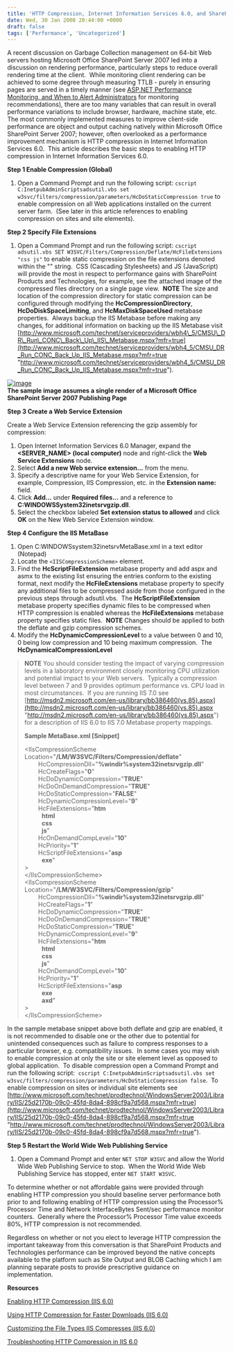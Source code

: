 ```yaml
---
title: 'HTTP Compression, Internet Information Services 6.0, and SharePoint Products and Technologies'
date: Wed, 30 Jan 2008 20:44:00 +0000
draft: false
tags: ['Performance', 'Uncategorized']
---
```


A recent discussion on Garbage Collection management on 64-bit Web servers hosting Microsoft Office SharePoint Server 2007 led into a discussion on rendering performance, particularly steps to reduce overall rendering time at the client.  While monitoring client rendering can be achieved to some degree through measuring TTLB - purely in ensuring pages are served in a timely manner (see [ASP.NET Performance Monitoring, and When to Alert Administrators](http://msdn2.microsoft.com/en-us/library/ms972959.aspx) for monitoring recommendations), there are too many variables that can result in overall performance variations to include browser, hardware, machine state, etc.  The most commonly implemented measures to improve client-side performance are object and output caching natively within Microsoft Office SharePoint Server 2007; however, often overlooked as a performance improvement mechanism is HTTP compression in Internet Information Services 6.0.  This article describes the basic steps to enabling HTTP compression in Internet Information Services 6.0.

**Step 1 Enable Compression (Global)**

1.  Open a Command Prompt and run the following script: `cscript C:InetpubAdminScriptsadsutil.vbs set w3svc/filters/compression/parameters/HcDoStaticCompression true` to enable compression on all Web applications installed on the current server farm.  (See later in this article references to enabling compression on sites and site elements).

**Step 2 Specify File Extensions**

1.  Open a Command Prompt and run the following script: `cscript adsutil.vbs SET W3SVC/Filters/Compression/Deflate/HcFileExtensions "css js"` to enable static compression on the file extensions denoted within the "" string.  CSS (Cascading Stylesheets) and JS (JavaScript) will provide the most in respect to performance gains with SharePoint Products and Technologies, for example, see the attached image of the compressed files directory on a single page view.  **NOTE** The size and location of the compression directory for static compression can be configured through modifying the **HcCompressionDirectory**, **HcDoDiskSpaceLimiting**, and **HcMaxDiskSpaceUsed** metabase properties.  Always backup the IIS Metabase before making any changes, for additional information on backing up the IIS Metabase visit [http://www.microsoft.com/technet/serviceproviders/wbh4\_5/CMSU\_DR\_Run\_CONC\_Back\_Up\_IIS\_Metabase.mspx?mfr=true](http://www.microsoft.com/technet/serviceproviders/wbh4_5/CMSU_DR_Run_CONC_Back_Up_IIS_Metabase.mspx?mfr=true "http://www.microsoft.com/technet/serviceproviders/wbh4_5/CMSU_DR_Run_CONC_Back_Up_IIS_Metabase.mspx?mfr=true").

[![image](https://msdnshared.blob.core.windows.net/media/TNBlogsFS/BlogFileStorage/blogs_technet/wbaer/WindowsLiveWriter/407635c7c244_E0AB/image_thumb.png)](https://msdnshared.blob.core.windows.net/media/TNBlogsFS/BlogFileStorage/blogs_technet/wbaer/WindowsLiveWriter/407635c7c244_E0AB/image_2.png)  
**The sample image assumes a single render of a Microsoft Office SharePoint Server 2007 Publishing Page**

**Step 3 Create a Web Service Extension**

Create a Web Service Extension referencing the gzip assembly for compression:

1.  Open Internet Information Services 6.0 Manager, expand the **<SERVER\_NAME> (local computer)** node and right-click the **Web Service Extensions** node.
2.  Select **Add a new Web service extension...** from the menu.
3.  Specify a descriptive name for your Web Service Extension, for example, Compression, IIS Compression, etc. in the **Extension name:** field.
4.  Click **Add...** under **Required files...** and a reference to **C:WINDOWSSystem32inetsrvgzip.dll**.
5.  Select the checkbox labeled **Set extension status to allowed** and click **OK** on the New Web Service Extension window.

**Step 4 Configure the IIS MetaBase**

1.  Open C:WINDOWSsystem32inetsrvMetaBase.xml in a text editor (Notepad)
2.  Locate the `<IISCompressionScheme>` element.
3.  Find the **HcScriptFileExtension** metabase property and add aspx and asmx to the existing list ensuring the entries conform to the existing format, next modify the **HcFileExtensions** metabase property to specify any additional files to be compressed aside from those configured in the previous steps through adsutil.vbs.  The **HcScriptFileExtension** metabase property specifies dynamic files to be compressed when HTTP compression is enabled whereas the **HcFileExtensions** metabase property specifies static files.  **NOTE** Changes should be applied to both the deflate and gzip compression schemes.
4.  Modify the **HcDynamicCompressionLevel** to a value between 0 and 10, 0 being low compression and 10 being maximum compression.  The **HcDynamicalCompressionLevel**

> **NOTE** You should consider testing the impact of varying compression levels in a laboratory environment closely monitoring CPU utilization and potential impact to your Web servers.  Typically a compression level between 7 and 9 provides optimum performance vs. CPU load in most circumstances.  If you are running IIS 7.0 see [http://msdn2.microsoft.com/en-us/library/bb386460(vs.85).aspx](http://msdn2.microsoft.com/en-us/library/bb386460(vs.85).aspx "http://msdn2.microsoft.com/en-us/library/bb386460(vs.85).aspx") for a description of IIS 6.0 to IIS 7.0 Metabase property mappings.
> 
> **Sample MetaBase.xml \[Snippet\]**
> 
> <IIsCompressionScheme Location\="**/LM/W3SVC/Filters/Compression/deflate**"  
>         HcCompressionDll\="**%windir%system32inetsrvgzip.dll**"  
>         HcCreateFlags\="**0**"  
>         HcDoDynamicCompression\="**TRUE**"  
>         HcDoOnDemandCompression\="**TRUE**"  
>         HcDoStaticCompression\="**FALSE**"  
>         HcDynamicCompressionLevel\="**9**"  
>         HcFileExtensions\="**htm  
>             html  
>             css  
>             js**"  
>         HcOnDemandCompLevel\="**10**"  
>         HcPriority\="**1**"  
>         HcScriptFileExtensions\="**asp  
>             exe**"  
> \>  
> </IIsCompressionScheme\>  
> <IIsCompressionScheme Location\="**/LM/W3SVC/Filters/Compression/gzip**"  
>         HcCompressionDll\="**%windir%system32inetsrvgzip.dll**"  
>         HcCreateFlags\="**1**"  
>         HcDoDynamicCompression\="**TRUE**"  
>         HcDoOnDemandCompression\="**TRUE**"  
>         HcDoStaticCompression\="**TRUE**"  
>         HcDynamicCompressionLevel\="**9**"  
>         HcFileExtensions\="**htm  
>             html  
>             css  
>             js**"  
>         HcOnDemandCompLevel\="**10**"  
>         HcPriority\="**1**"  
>         HcScriptFileExtensions\="**asp  
>             exe  
>             axd**"  
> \>  
> </IIsCompressionScheme\>

In the sample metabase snippet above both deflate and gzip are enabled, it is not recommended to disable one or the other due to potential for unintended consequences such as failure to compress responses to a particular browser, e.g. compatibility issues.  In some cases you may wish to enable compression at only the site or site element level as opposed to global application.  To disable compression open a Command Prompt and run the following script:  `cscript C:InetpubAdminScriptsadsutil.vbs set w3svc/filters/compression/parameters/HcDoStaticCompression false`.  To enable compression on sites or individual site elements see [http://www.microsoft.com/technet/prodtechnol/WindowsServer2003/Library/IIS/25d2170b-09c0-45fd-8da4-898cf9a7d568.mspx?mfr=true](http://www.microsoft.com/technet/prodtechnol/WindowsServer2003/Library/IIS/25d2170b-09c0-45fd-8da4-898cf9a7d568.mspx?mfr=true "http://www.microsoft.com/technet/prodtechnol/WindowsServer2003/Library/IIS/25d2170b-09c0-45fd-8da4-898cf9a7d568.mspx?mfr=true").

**Step 5 Restart the World Wide Web Publishing Service**

1.  Open a Command Prompt and enter `NET STOP W3SVC` and allow the World Wide Web Publishing Service to stop.  When the World Wide Web Publishing Service has stopped, enter `NET START W3SVC`.

To determine whether or not affordable gains were provided through enabling HTTP compression you should baseline server performance both prior to and following enabling of HTTP compression using the Processor% Processor Time and Network InterfaceBytes Sent/sec performance monitor counters.  Generally where the Processor% Processor Time value exceeds 80%, HTTP compression is not recommended.

Regardless on whether or not you elect to leverage HTTP compression the important takeaway from this conversation is that SharePoint Products and Technologies performance can be improved beyond the native concepts available to the platform such as Site Output and BLOB Caching which I am planning separate posts to provide prescriptive guidance on implementation.

**Resources**

[Enabling HTTP Compression (IIS 6.0)](http://www.microsoft.com/technet/prodtechnol/WindowsServer2003/Library/IIS/5bce429d-c4a7-4f9e-a619-5972497b932a.mspx?mfr=true)

[Using HTTP Compression for Faster Downloads (IIS 6.0)](http://www.microsoft.com/technet/prodtechnol/WindowsServer2003/Library/IIS/25d2170b-09c0-45fd-8da4-898cf9a7d568.mspx?mfr=true)

[Customizing the File Types IIS Compresses (IIS 6.0)](http://www.microsoft.com/technet/prodtechnol/WindowsServer2003/Library/IIS/5bce429d-c4a7-4f9e-a619-5972497b932a.mspx?mfr=true)

[Troubleshooting HTTP Compression in IIS 6.0](http://blogs.msdn.com/mike/archive/2007/12/06/troubleshooting-http-compression-in-iis6.aspx)